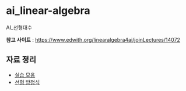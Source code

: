 # ai_linear-algebra
AI_선형대수

**참고 사이트** : https://www.edwith.org/linearalgebra4ai/joinLectures/14072



## 자료 정리
+ [실습 모음](https://github.com/sunjungAn/ai_linear-algebra/tree/master/%EC%8B%A4%EC%8A%B5)
+ [선형 방정식]()

